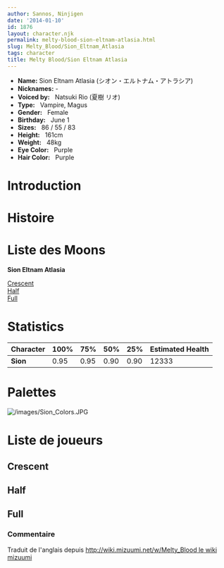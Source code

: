 ```yaml
---
author: Sannos, Ninjigen
date: '2014-01-10'
id: 1876
layout: character.njk
permalink: melty-blood-sion-eltnam-atlasia.html
slug: Melty_Blood/Sion_Eltnam_Atlasia
tags: character
title: Melty Blood/Sion Eltnam Atlasia
---
```


- **Name:** Sion Eltnam Atlasia
(シオン・エルトナム・アトラシア)
- **Nicknames:** -
- **Voiced by:**   Natsuki Rio (夏樹
リオ)
- **Type:**   Vampire, Magus
- **Gender:**   Female
 - **Birthday:**   June 1
- **Sizes:**   86 / 55 /
83
- **Height:**   161cm
- **Weight:**   48kg
- **Eye Color:**   Purple
- **Hair Color:**   Purple


# Introduction

# Histoire

# Liste des Moons

**Sion Eltnam Atlasia**

[Crescent](melty-blood-sion-eltnam-atlasia-crescent-moon.html)  
[Half](melty-blood-sion-eltnam-atlasia-half-moon.html)  
[Full](melty-blood-sion-eltnam-atlasia-full-moon.html)  

# Statistics

| Character | 100% | 75%  | 50%  | 25%  | Estimated Health |
|-----------|------|------|------|------|------------------|
| **Sion**  | 0.95 | 0.95 | 0.90 | 0.90 | 12333            |

# Palettes

![](/images/Sion_Colors.JPG "/images/Sion_Colors.JPG")

# Liste de joueurs

## Crescent

## Half

## Full

### Commentaire

Traduit de l'anglais depuis [http://wiki.mizuumi.net/w/Melty_Blood le
wiki
mizuumi](http://wiki.mizuumi.net/w/Melty_Blood_le_wiki_mizuumi)